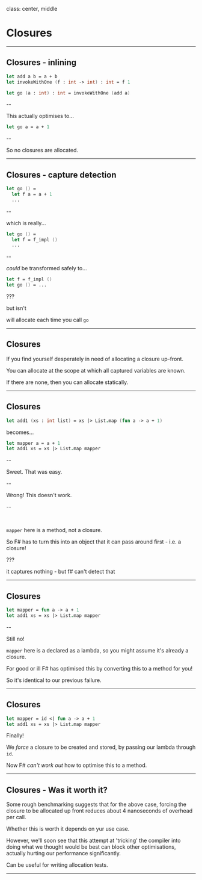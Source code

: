 
class: center, middle

# Closures

---

## Closures - inlining

```fsharp
let add a b = a + b
let invokeWithOne (f : int -> int) : int = f 1

let go (a : int) : int = invokeWithOne (add a)
```

--

This actually optimises to...

```fsharp
let go a = a + 1
```

--

So no closures are allocated.

---

## Closures - capture detection

```fsharp
let go () =
  let f a = a + 1
  ...
```

--

which is really...

```fsharp
let go () =
  let f = f_impl ()
  ...
```

--

_could_ be transformed safely to...

```fsharp
let f = f_impl ()
let go () = ...
```

???

but isn't

will allocate each time you call `go`

---

## Closures

If you find yourself desperately in need of allocating a closure up-front.

You can allocate at the scope at which all captured variables are known.

If there are none, then you can allocate statically.

---

## Closures

```fsharp
let add1 (xs : int list) = xs |> List.map (fun a -> a + 1)
```

becomes...

```fsharp
let mapper a = a + 1
let add1 xs = xs |> List.map mapper
```

--

Sweet. That was easy.

--

Wrong! This doesn't work.

--

&nbsp;

`mapper` here is a method, not a closure.

So F\# has to turn this into an object that it can pass around first - i.e. a closure!

???

it captures nothing - but f# can't detect that

---

## Closures

```fsharp
let mapper = fun a -> a + 1
let add1 xs = xs |> List.map mapper
```

--

Still no!

`mapper` here is a declared as a lambda, so you might assume it's already a closure.

For good or ill F\# has optimised this by converting this to a method for you!

So it's identical to our previous failure.

---

## Closures

```fsharp
let mapper = id <| fun a -> a + 1
let add1 xs = xs |> List.map mapper
```

Finally!

We *force* a closure to be created and stored, by passing our lambda through `id`.

Now F\# *can't work out* how to optimise this to a method.

---

## Closures - Was it worth it?

Some rough benchmarking suggests that for the above case, forcing the closure to be
allocated up front reduces about 4 nanoseconds of overhead per call.

Whether this is worth it depends on yur use case.

However, we'll soon see that this attempt at 'tricking' the compiler into doing what
we thought would be best can block other optimisations, actually hurting our performance
significantly.

Can be useful for writing allocation tests.

---
